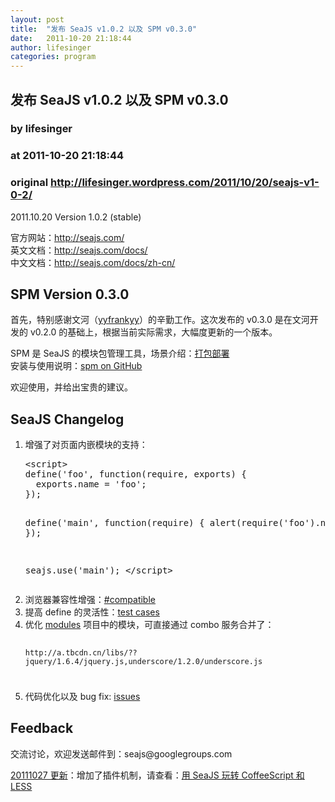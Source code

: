 ```yaml
---
layout: post
title:  "发布 SeaJS v1.0.2 以及 SPM v0.3.0"
date:   2011-10-20 21:18:44
author: lifesinger
categories: program
---
```


## 发布 SeaJS v1.0.2 以及 SPM v0.3.0
### by lifesinger
### at 2011-10-20 21:18:44
### original <http://lifesinger.wordpress.com/2011/10/20/seajs-v1-0-2/>

<p>2011.10.20 Version 1.0.2 (stable)</p>
<p>官方网站：<a href="http://seajs.com/">http://seajs.com/</a><br>
英文文档：<a href="http://seajs.com/docs/">http://seajs.com/docs/</a><br>
中文文档：<a href="http://seajs.com/docs/zh-cn/">http://seajs.com/docs/zh-cn/</a></p>
<h2>SPM Version 0.3.0</h2>
<p>首先，特别感谢文河（<a href="http://f2e.us/">yyfrankyy</a>）的辛勤工作。这次发布的 v0.3.0 是在文河开发的 v0.2.0 的基础上，根据当前实际需求，大幅度更新的一个版本。</p>
<p>SPM 是 SeaJS 的模块包管理工具，场景介绍：<a href="http://seajs.com/docs/zh-cn/deployment.html">打包部署</a><br>
安装与使用说明：<a href="https://github.com/seajs/spm#readme">spm on GitHub</a></p>
<p>欢迎使用，并给出宝贵的建议。</p>
<h2>SeaJS Changelog</h2>
<ol>
<li>增强了对页面内嵌模块的支持：<br>
<pre>
&lt;script&gt;
define(&#39;foo&#39;, function(require, exports) {
  exports.name = &#39;foo&#39;;
});

define(&#39;main&#39;, function(require) {
  alert(require(&#39;foo&#39;).name);
});

seajs.use(&#39;main&#39;);
&lt;/script&gt;
</pre>
</li>
<li>浏览器兼容性增强：<a href="http://seajs.com/#compatible">#compatible</a></li>
<li>提高 define 的灵活性：<a href="https://github.com/seajs/seajs/blob/master/test/modules/define/program.js">test cases</a></li>
<li>优化 <a href="http://modules.seajs.com/">modules</a> 项目中的模块，可直接通过 combo 服务合并了：<br>
<code>
<p>http://a.tbcdn.cn/libs/??jquery/1.6.4/jquery.js,underscore/1.2.0/underscore.js</p>
<p></p></code>
</li>
<li>代码优化以及 bug fix: <a href="https://github.com/seajs/seajs/issues">issues</a></li>
</ol>
<h2>Feedback</h2>
<p>交流讨论，欢迎发送邮件到：seajs@googlegroups.com</p>
<p><ins>20111027 更新</ins>：增加了插件机制，请查看：<a href="http://lifesinger.wordpress.com/2011/10/27/coffeescript-and-less-in-seajs/">用 SeaJS 玩转 CoffeeScript 和 LESS</a></p>
<br>  <a rel="nofollow" href="http://feeds.wordpress.com/1.0/gocomments/lifesinger.wordpress.com/526/"><img alt="" border="0" src="http://feeds.wordpress.com/1.0/comments/lifesinger.wordpress.com/526/"></a> <a rel="nofollow" href="http://feeds.wordpress.com/1.0/godelicious/lifesinger.wordpress.com/526/"><img alt="" border="0" src="http://feeds.wordpress.com/1.0/delicious/lifesinger.wordpress.com/526/"></a> <a rel="nofollow" href="http://feeds.wordpress.com/1.0/gofacebook/lifesinger.wordpress.com/526/"><img alt="" border="0" src="http://feeds.wordpress.com/1.0/facebook/lifesinger.wordpress.com/526/"></a> <a rel="nofollow" href="http://feeds.wordpress.com/1.0/gotwitter/lifesinger.wordpress.com/526/"><img alt="" border="0" src="http://feeds.wordpress.com/1.0/twitter/lifesinger.wordpress.com/526/"></a> <a rel="nofollow" href="http://feeds.wordpress.com/1.0/gostumble/lifesinger.wordpress.com/526/"><img alt="" border="0" src="http://feeds.wordpress.com/1.0/stumble/lifesinger.wordpress.com/526/"></a> <a rel="nofollow" href="http://feeds.wordpress.com/1.0/godigg/lifesinger.wordpress.com/526/"><img alt="" border="0" src="http://feeds.wordpress.com/1.0/digg/lifesinger.wordpress.com/526/"></a> <a rel="nofollow" href="http://feeds.wordpress.com/1.0/goreddit/lifesinger.wordpress.com/526/"><img alt="" border="0" src="http://feeds.wordpress.com/1.0/reddit/lifesinger.wordpress.com/526/"></a> <img alt="" border="0" src="http://stats.wordpress.com/b.gif?host=lifesinger.wordpress.com&amp;blog=38365&amp;post=526&amp;subd=lifesinger&amp;ref=&amp;feed=1" width="1" height="1">